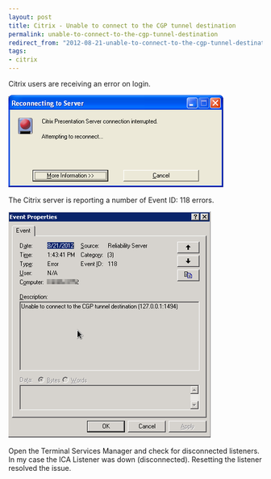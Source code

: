 ```yaml
---
layout: post
title: Citrix - Unable to connect to the CGP tunnel destination
permalink: unable-to-connect-to-the-cgp-tunnel-destination
redirect_from: "2012-08-21-unable-to-connect-to-the-cgp-tunnel-destination/"
tags:
- citrix
---
```


Citrix users are receiving an error on login.

![citrix-error](/assets/img/citrix-error.png)

The Citrix server is reporting a number of Event ID: 118 errors.

![event-id-118](/assets/img/event-id-118.png)

Open the Terminal Services Manager and check for disconnected listeners. In my case the ICA Listener was down (disconnected). Resetting the listener resolved the issue.
